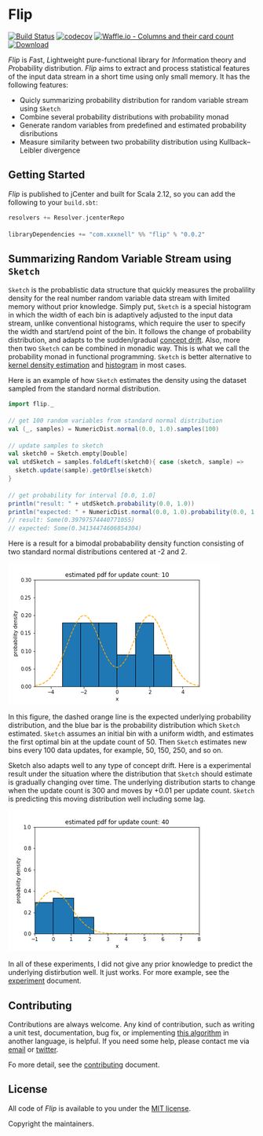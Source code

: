 # Flip 

[![Build Status](https://travis-ci.org/xxxnell/flip.svg?branch=master)](https://travis-ci.org/xxxnell/flip)
[![codecov](https://codecov.io/gh/xxxnell/flip/branch/master/graph/badge.svg)](https://codecov.io/gh/xxxnell/flip)
[![Waffle.io - Columns and their card count](https://badge.waffle.io/xxxnell/flip.svg?columns=to%20do)](https://waffle.io/xxxnell/flip)
[ ![Download](https://api.bintray.com/packages/xxxnell/oss-maven/flip/images/download.svg) ](https://bintray.com/xxxnell/oss-maven/flip/_latestVersion)


*Flip* is *F*ast, *L*ightweight pure-functional library for *I*nformation theory and *P*robability distribution. *Flip* aims to extract and process statistical features of the input data stream in a short time using only small memory. It has the following features:

* Quicly summarizing probability distribution for random variable stream using `Sketch`
* Combine several probability distributions with probability monad
* Generate random variables from predefined and estimated probability disributions 
* Measure similarity between two probability distribution using Kullback–Leibler divergence


## Getting Started

*Flip* is published to jCenter and built for Scala 2.12, so you can add the following to your `build.sbt`:

``` scala
resolvers += Resolver.jcenterRepo

libraryDependencies += "com.xxxnell" %% "flip" % "0.0.2"
```


## Summarizing Random Variable Stream using `Sketch`

`Sketch` is the probablistic data structure that quickly measures the probalility density for the real number random variable data stream with limited memory without prior knowledge. Simply put, `Sketch` is a special histogram in which the width of each bin is adaptively adjusted to the input data stream, unlike conventional histograms, which require the user to specify the width and start/end point of the bin. It follows the change of probability distribution, and adapts to the sudden/gradual [concept drift](https://en.wikipedia.org/wiki/Concept_drift). Also, more then two `Sketch` can be combined in monadic way. This is what we call the probability monad in functional programming. `Sketch` is better alternative to [kernel density estimation](https://en.wikipedia.org/wiki/Kernel_density_estimation) and [histogram](https://en.wikipedia.org/wiki/Histogram) in most cases.

Here is an example of how `Sketch` estimates the density using the dataset sampled from the standard normal distribution.

``` scala 
import flip._

// get 100 random variables from standard normal distribution 
val (_, samples) = NumericDist.normal(0.0, 1.0).samples(100)

// update samples to sketch
val sketch0 = Sketch.empty[Double]
val utdSketch = samples.foldLeft(sketch0){ case (sketch, sample) => 
  sketch.update(sample).getOrElse(sketch) 
}

// get probability for interval [0.0, 1.0]
println("result: " + utdSketch.probability(0.0, 1.0)) 
println("expected: " + NumericDist.normal(0.0, 1.0).probability(0.0, 1.0)) 
// result: Some(0.39797574440771055)
// expected: Some(0.34134474606854304)
```

Here is a result for a bimodal probabability density function consisting of two standard normal distributions centered at -2 and 2.

![animated bimodal](./flip-docs/resources/experiments/basic-bimodal-histo.gif)

In this figure, the dashed orange line is the expected underlying probability distribution, and the blue bar is the probability distribution which `Sketch` estimated. `Sketch` assumes an initial bin with a uniform width, and estimates the first optimal bin at the update count of 50. Then `Sketch` estimates new bins every 100 data updates, for example, 50, 150, 250, and so on.

Sketch also adapts well to any type of concept drift. Here is a experimental result under the situation where the distribution that `Sketch` should estimate is gradually changing over time. The underlying distribution starts to change when the update count is 300 and moves by +0.01 per update count. `Sketch` is predicting this moving distribution well including some lag.

![animated gradual concept drift](./flip-docs/resources/experiments/gradual-cd-normal-histo.gif)

In all of these experiments, I did not give any prior knowledge to predict the underlying distirbution well. It just works. For more example, see the [experiment](./flip-docs/experiment.md) document.

## Contributing

Contributions are always welcome. Any kind of contribution, such as writing a unit test, documentation, bug fix, or implementing [this algorithm](./flip-docs/algorithm.md) in another language, is helpful. If you need some help, please contact me via [email](mailto:xxxxxnell@gmail.com) or [twitter](https://twitter.com/xxxnell).

Fo more detail, see the [contributing](./CONTRIBUTING.md) document.

## License

All code of *Flip*  is available to you under the [MIT license](./LICENSE). 

Copyright the maintainers.

